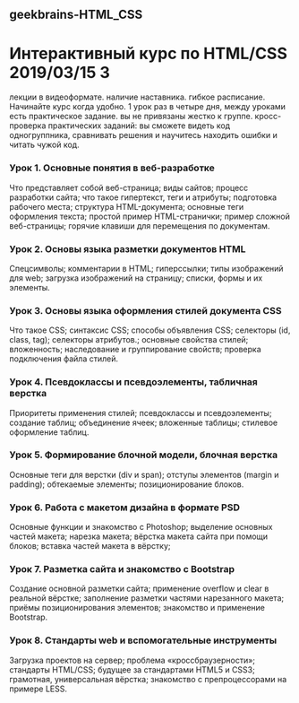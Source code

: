 ## geekbrains-HTML_CSS
# Интерактивный курс по HTML/CSS 2019/03/15 3

лекции в видеоформате.
наличие наставника.
гибкое расписание. Начинайте курс когда удобно. 1 урок раз в четыре дня, между уроками есть практическое задание.
вы не привязаны жестко к группе.
кросс- проверка практических заданий: вы сможете видеть код одногруппника, сравнивать решения и научитесь находить ошибки и читать чужой код.

### Урок 1. Основные понятия в веб-разработке
Что представляет собой веб-страница; виды сайтов; процесс разработки сайта; что такое гипертекст, теги и атрибуты; подготовка рабочего места; структура HTML-документа; основные теги оформления текста; простой пример HTML-странички; пример сложной веб-страницы; горячие клавиши для перемещения по документам.

### Урок 2. Основы языка разметки документов HTML
Спецсимволы; комментарии в HTML; гиперссылки; типы изображений для web; загрузка изображений на страницу; списки, формы и их элементы.

### Урок 3. Основы языка оформления стилей документа CSS
Что такое CSS; синтаксис CSS; способы объявления CSS; селекторы (id, class, tag); селекторы атрибутов.; основные свойства стилей; вложенность; наследование и группирование свойств; проверка подключения файла стилей.

### Урок 4. Псевдоклассы и псевдоэлементы, табличная верстка
Приоритеты применения стилей; псевдоклассы и псевдоэлементы; создание таблиц; объединение ячеек; вложенные таблицы; стилевое оформление таблиц.

### Урок 5. Формирование блочной модели, блочная верстка
Основные теги для верстки (div и span); отступы элементов (margin и padding); обтекаемые элементы; позиционирование блоков.

### Урок 6. Работа с макетом дизайна в формате PSD
Основные функции и знакомство с Photoshop; выделение основных частей макета; нарезка макета; вёрстка макета сайта при помощи блоков; вставка частей макета в вёрстку;

### Урок 7. Разметка сайта и знакомство с Bootstrap
Создание основной разметки сайта; применение overflow и clear в реальной вёрстке; заполнение разметки частями нарезанного макета; приёмы позиционирования элементов; знакомство и применение Bootstrap.

### Урок 8. Стандарты web и вспомогательные инструменты
Загрузка проектов на сервер; проблема «кроссбраузерности»; стандарты HTML/CSS; будущее за стандартами HTML5 и CSS3; грамотная, универсальная вёрстка; знакомство с препроцессорами на примере LESS.
